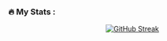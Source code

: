 ### :fire: My Stats :

<div id="stats" align="center">

[![GitHub Streak](http://github-readme-streak-stats.herokuapp.com?user=osvelalvarez&theme=dracula&hide_border=true)](https://git.io/streak-stats)

</div>
